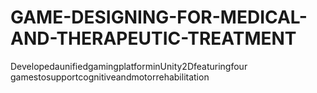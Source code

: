 # GAME-DESIGNING-FOR-MEDICAL-AND-THERAPEUTIC-TREATMENT
DevelopedaunifiedgamingplatforminUnity2Dfeaturingfour  gamestosupportcognitiveandmotorrehabilitation
